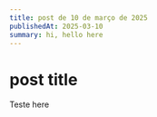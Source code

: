 ```yaml
---
title: post de 10 de março de 2025
publishedAt: 2025-03-10
summary: hi, hello here
---
```


# post title

Teste here